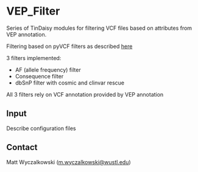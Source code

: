 # VEP_Filter

Series of TinDaisy modules for filtering VCF files based on attributes from VEP annotation.

Filtering based on pyVCF filters as described [here](https://pyvcf.readthedocs.io/en/latest/FILTERS.html#adding-a-filter)

3 filters implemented:

* AF (allele frequency) filter
* Consequence filter
* dbSnP filter with cosmic and clinvar rescue

All 3 filters rely on VCF annotation provided by VEP annotation

## Input

Describe configuration files


## Contact

Matt Wyczalkowski (m.wyczalkowski@wustl.edu)


